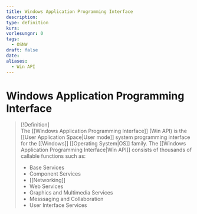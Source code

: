 ```yaml
---
title: Windows Application Programming Interface
description: 
type: definition
kurs: 
vorlesungnr: 0
tags:
  - OSNW
draft: false
date: 
aliases:
  - Win API
---
```


# Windows Application Programming Interface

> [!Definition]  
> The [[Windows Application Programming Interface]] (Win API) is the [[User Application Space|User mode]] system programming interface for the [[Windows]] [[Operating System|OS]] family. The [[Windows Application Programming Interface|Win API]] consists of thousands of callable functions such as:
> 
> - Base Services
> - Component Services
> - [[Networking]]
> - Web Services
> - Graphics and Multimedia Services
> - Messsaging and Collaboration
> - User Interface Services